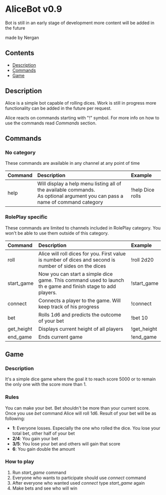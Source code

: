 # AliceBot v0.9

Bot is still in an early stage of development 
more content will be added in the future

made by Nergan

## Contents

- [Description](#description)
- [Commands](#commands)
- [Game](#game)

## Description

Alice is a simple bot capable of rolling dices. Work is still in progress
more functionality can be added in the future per request.

Alice reacts on commands starting with "!" symbol. For more info
on how to use the commands read *Commands* section.

## Commands


### No category

These commands are available in any channel at any point of time

| **Command**     | **Description**                                                                                                                    | **Example**      |
|:----------------|:-----------------------------------------------------------------------------------------------------------------------------------|:-----------------|
| help <optional> | Will display a help menu listing all of the available commands. </br> As optional argument you can pass a name of command category | !help Dice rolls |


### RolePlay specific

These commands are limited to channels included in RolePlay category.
You won't be able to use them outside of this category.

| **Command** | **Description**                                                                                              | **Example** |
|:------------|:-------------------------------------------------------------------------------------------------------------|:------------|
| roll        | Alice will roll dices for you. First value is number of dices and second is number of sides on the dices     | !roll 2d20  |
| start_game  | Now you can start a simple dice game. This command used to launch th e game and finish stage to add players. | !start_game |
| connect     | Connects a player to the game. Will keep track of his progress                                               | !connect    |
| bet         | Rolls 1d6 and predicts the outcome of your bet                                                               | !bet 10     |
| get_height  | Displays current height of all players                                                                       | !get_height |
| end_game    | Ends current game                                                                                            | !end_game   |


## Game

### Description

It's a simple dice game where the goal it to reach score 5000 or to remain the only one with the score more than 1.

### Rules

You can make your bet. Bet shouldn't be more than your current score.
Once you use *bet* command Alice will roll 1d6.
Result of your bet will be as following:

- **1**: Everyone losses. Especially the one who rolled the dice. You lose your total bet, other half of your bet
- **2/4**: You gain your bet
- **3/5**: You lose your bet and others will gain that score
- **6**: You gain double the amount

### How to play

1) Run *start_game* command
2) Everyone who wants to participate should use *connect* command
3) After everyone who wanted used *connect* type *start_game* again
4) Make bets and see who will win